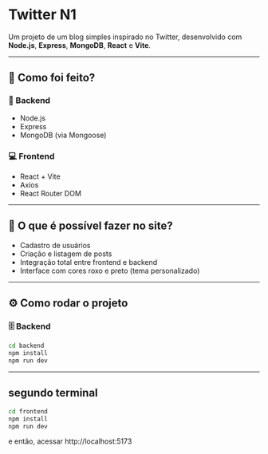# Twitter N1

Um projeto de um blog simples inspirado no Twitter, desenvolvido com **Node.js**, **Express**, **MongoDB**, **React** e **Vite**.

---

## 🚀 Como foi feito?

### 🧠 Backend
- Node.js
- Express
- MongoDB (via Mongoose)

### 💻 Frontend
- React + Vite
- Axios
- React Router DOM

---

## 🧩 O que é possível fazer no site?

- Cadastro de usuários  
- Criação e listagem de posts  
- Integração total entre frontend e backend  
- Interface com cores roxo e preto (tema personalizado)

---

## ⚙️ Como rodar o projeto

### 🗄️ Backend
```bash
cd backend
npm install
npm run dev
```
----------------
**segundo terminal**
----------------
```bash
cd frontend
npm install
npm run dev
```
e então, acessar http://localhost:5173
